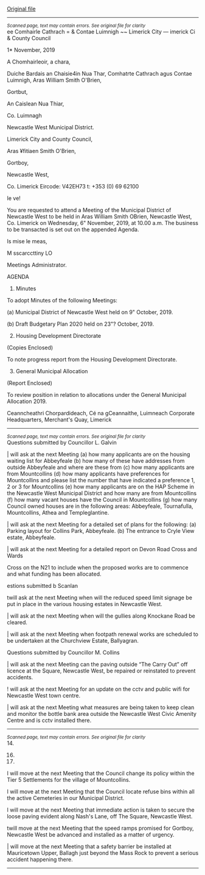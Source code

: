 [Original file](https://www.limerick.ie/sites/default/files/media/documents/2019-11/00%202019-11-06-Agenda.pdf)

---
*<small>Scanned page, text may contain errors. See original file for clarity</small>*  
ee Comhairle Cathrach
= & Contae Luimnigh
~~ Limerick City
— imerick Ci
& County Council

1* November, 2019

A Chomhairleoir, a chara,

Duiche Bardais an Chaisie4in Nua Thar,
Comhatrte Cathrach agus Contae Luimnigh,
Aras William Smith O'Brien,

Gortbut,

An Caislean Nua Thiar,

Co. Luimnagh

Newcastle West Municipal District.

Limerick City and County Council,

Aras ¥fitiaen Smith O'Brien,

Gortboy,

Newcastle West,

Co. Limerick
Eircode: V42EH73
t: +353 (0) 69 62100

Ie ve!

You are requested to attend a Meeting of the Municipal District of Newcastle West to be held
in Aras William Smith OBrien, Newcastle West, Co. Limerick on Wednesday, 6" November,
2019, at 10.00 a.m. The business to be transacted is set out on the appended Agenda.

Is mise le meas,

M sscarccttiny LO

Meetings Administrator.

AGENDA

1. Minutes

To adopt Minutes of the following Meetings:

(a) Municipal District of Newcastle West held on 9" October, 2019.

(b) Draft Budgetary Plan 2020 held on 23"? October, 2019.

2. Housing Development Directorate

(Copies Enclosed)

To note progress report from the Housing Development Directorate.

3. General Municipal Allocation

(Report Enclosed)

To review position in relation to allocations under the General Municipal Allocation 2019.

Ceanncheathri Chorpardideach, Cé na gCeannaithe, Luimneach
Corporate Headquarters, Merchant's Quay, Limerick


---
*<small>Scanned page, text may contain errors. See original file for clarity</small>*  
Questions submitted by Councillor L. Galvin

| will ask at the next Meeting (a) how many applicants are on the housing waiting list
for Abbeyfeale (b) how many of these have addresses from outside Abbeyfeale and
where are these from (c) how many applicants are from Mountcollins (d) how many
applicants have preferences for Mountcollins and please list the number that have
indicated a preference 1, 2 or 3 for Mountcollins (e) how many applicants are on the
HAP Scheme in the Newcastle West Municipal District and how many are from
Mountcollins (f) how many vacant houses have the Council in Mountcollins (g) how
many Council owned houses are in the following areas: Abbeyfeale, Tournafulla,
Mountcollins, Athea and Templeglantine.

| will ask at the next Meeting for a detailed set of plans for the following:
(a) Parking layout for Collins Park, Abbeyfeale.
(b) The entrance to Cryle View estate, Abbeyfeale.

| will ask at the next Meeting for a detailed report on Devon Road Cross and Wards

Cross on the N21 to include when the proposed works are to commence and what
funding has been allocated.

estions submitted b Scanlan

twill ask at the next Meeting when will the reduced speed limit signage be put in place
in the various housing estates in Newcastle West.

| will ask at the next Meeting when will the gullies along Knockane Road be cleared.

| will ask at the next Meeting when footpath renewal works are scheduled to be
undertaken at the Churchview Estate, Ballyagran.

Questions submitted by Councillor M. Collins

| will ask at the next Meeting can the paving outside “The Carry Out” off licence at the
Square, Newcastle West, be repaired or reinstated to prevent accidents.

! will ask at the next Meeting for an update on the cctv and public wifi for Newcastle
West town centre.

| will ask at the next Meeting what measures are being taken to keep clean and
monitor the bottle bank area outside the Newcastle West Civic Amenity Centre and
is cctv installed there.


---
*<small>Scanned page, text may contain errors. See original file for clarity</small>*  
14.

16.

17.

I will move at the next Meeting that the Council change its policy within the Tier 5
Settlements for the village of Mountcollins.

I will move at the next Meeting that the Council locate refuse bins within all the active
Cemeteries in our Municipal District.

I will move at the next Meeting that immediate action is taken to secure the loose
paving evident along Nash's Lane, off The Square, Newcastle West.

twill move at the next Meeting that the speed ramps promised for Gortboy, Newcastle
West be advanced and installed as a matter of urgency.

| will move at the next Meeting that a safety barrier be installed at Mauricetown
Upper, Ballagh just beyond the Mass Rock to prevent a serious accident happening
there.


---
